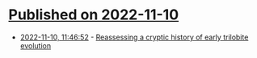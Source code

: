# [Published on 2022-11-10](index.md)

* [2022-11-10, 11:46:52](https://news.ycombinator.com/item?id=33545106) - [Reassessing a cryptic history of early trilobite evolution](https://www.nature.com/articles/s42003-022-04146-6)
